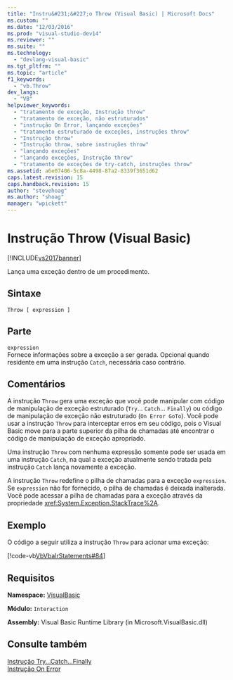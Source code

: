 ```yaml
---
title: "Instru&#231;&#227;o Throw (Visual Basic) | Microsoft Docs"
ms.custom: ""
ms.date: "12/03/2016"
ms.prod: "visual-studio-dev14"
ms.reviewer: ""
ms.suite: ""
ms.technology: 
  - "devlang-visual-basic"
ms.tgt_pltfrm: ""
ms.topic: "article"
f1_keywords: 
  - "vb.Throw"
dev_langs: 
  - "VB"
helpviewer_keywords: 
  - "tratamento de exceção, Instrução throw"
  - "tratamento de exceção, não estruturados"
  - "instrução On Error, lançando exceções"
  - "tratamento estruturado de exceções, instruções throw"
  - "Instrução throw"
  - "Instrução throw, sobre instruções throw"
  - "lançando exceções"
  - "lançando exceções, Instrução throw"
  - "tratamento de exceções de try-catch, instruções throw"
ms.assetid: a6e07406-5c8a-4498-87a2-8339f3651d62
caps.latest.revision: 15
caps.handback.revision: 15
author: "stevehoag"
ms.author: "shoag"
manager: "wpickett"
---
```

# Instru&#231;&#227;o Throw (Visual Basic)
[!INCLUDE[vs2017banner](../../../csharp/includes/vs2017banner.md)]

Lança uma exceção dentro de um procedimento.  
  
## Sintaxe  
  
```  
Throw [ expression ]  
```  
  
## Parte  
 `expression`  
 Fornece informações sobre a exceção a ser gerada.  Opcional quando residente em uma instrução `Catch`, necessária caso contrário.  
  
## Comentários  
 A instrução `Throw` gera uma exceção que você pode manipular com código de manipulação de exceção estruturado \(`Try`... `Catch`... `Finally`\) ou código de manipulação de exceção não estruturado \(`On Error GoTo`\).  Você pode usar a instrução `Throw` para interceptar erros em seu código, pois o Visual Basic move para a parte superior da pilha de chamadas até encontrar o código de manipulação de exceção apropriado.  
  
 Uma instrução `Throw` com nenhuma expressão somente pode ser usada em uma instrução `Catch`, na qual a exceção atualmente sendo tratada pela instrução `Catch` lança novamente a exceção.  
  
 A instrução `Throw` redefine o pilha de chamadas para a exceção `expression`.  Se `expression` não for fornecido, o pilha de chamadas é deixada inalterada.  Você pode acessar a pilha de chamadas para a exceção através da propriedade <xref:System.Exception.StackTrace%2A>.  
  
## Exemplo  
 O código a seguir utiliza a instrução `Throw` para acionar uma exceção:  
  
 [!code-vb[VbVbalrStatements#84](../../../visual-basic/language-reference/statements/codesnippet/VisualBasic/throw-statement_1.vb)]  
  
## Requisitos  
 **Namespace:** [VisualBasic](../../../visual-basic/language-reference/runtime-library-members.md)  
  
 **Módulo:** `Interaction`  
  
 **Assembly:** Visual Basic Runtime Library \(in Microsoft.VisualBasic.dll\)  
  
## Consulte também  
 [Instrução Try...Catch...Finally](../../../visual-basic/language-reference/statements/try-catch-finally-statement.md)   
 [Instrução On Error](../../../visual-basic/language-reference/statements/on-error-statement.md)